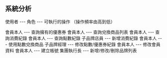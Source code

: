 ## 系統分析

使用者 --- 角色 --- 可執行的操作  （操作頻率由高到低）

會員本人 --- 查詢擁有的優惠券
會員本人 --- 查詢兌換商品列表
會員本人 --- 查詢消費紀錄
會員本人 --- 查詢點數紀錄
子品牌店員 --- 新增消費紀錄
會員本人 --- 使用點數兌換商品
子品牌經理 --- 修改點數/優惠券紀錄
會員本人 --- 修改會員資料
會員本人 --- 建立帳號
集團執行長 --- 新增/修改/刪除品牌列表

